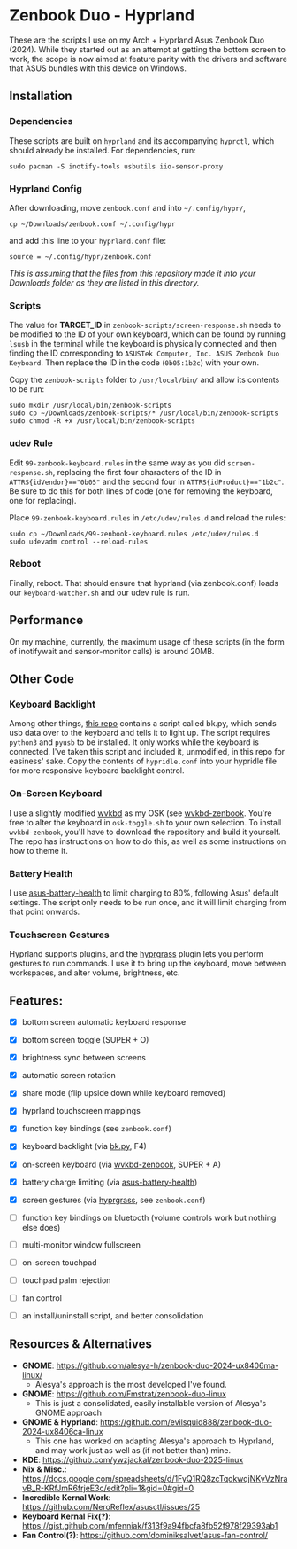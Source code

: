 # Zenbook Duo - Hyprland
These are the scripts I use on my Arch + Hyprland Asus Zenbook Duo (2024). 
While they started out as an attempt at getting the bottom screen to work, the scope is now aimed at feature parity with the drivers and software that ASUS bundles with this device on Windows.


## Installation
### Dependencies
These scripts are built on `hyprland` and its accompanying `hyprctl`, which should already be installed. For dependencies, run:
```
sudo pacman -S inotify-tools usbutils iio-sensor-proxy
```


### Hyprland Config
After downloading, move `zenbook.conf` and into `~/.config/hypr/`, 
```
cp ~/Downloads/zenbook.conf ~/.config/hypr
```
and add this line to your `hyprland.conf` file: 
```
source = ~/.config/hypr/zenbook.conf
```
_This is assuming that the files from this repository made it into your Downloads folder as they are listed in this directory._

### Scripts
The value for **TARGET_ID** in `zenbook-scripts/screen-response.sh` needs to be modified to the ID of your own keyboard, 
which can be found by running `lsusb` in the terminal while the keyboard is physically connected and then finding the ID corresponding to `ASUSTek Computer, Inc. ASUS Zenbook Duo Keyboard`. 
Then replace the ID in the code (`0b05:1b2c`) with your own.


Copy the `zenbook-scripts` folder to `/usr/local/bin/` and allow its contents to be run:
```
sudo mkdir /usr/local/bin/zenbook-scripts
sudo cp ~/Downloads/zenbook-scripts/* /usr/local/bin/zenbook-scripts
sudo chmod -R +x /usr/local/bin/zenbook-scripts
```

### udev Rule
Edit `99-zenbook-keyboard.rules` in the same way as you did `screen-response.sh`, replacing the first four characters of the ID in `ATTRS{idVendor}=="0b05"` and the second four in `ATTRS{idProduct}=="1b2c"`.
Be sure to do this for both lines of code (one for removing the keyboard, one for replacing).


Place `99-zenbook-keyboard.rules` in `/etc/udev/rules.d` and reload the rules:
```
sudo cp ~/Downloads/99-zenbook-keyboard.rules /etc/udev/rules.d
sudo udevadm control --reload-rules
```

### Reboot
Finally, reboot. That should ensure that hyprland (via zenbook.conf) loads our `keyboard-watcher.sh` and our udev rule is run.


## Performance
On my machine, currently, the maximum usage of these scripts (in the form of inotifywait and sensor-monitor calls) is around 20MB. 


## Other Code
### Keyboard Backlight
Among other things, [this repo](https://github.com/alesya-h/zenbook-duo-2024-ux8406ma-linux/) contains a script called bk.py, which sends usb data over to the keyboard and tells it to light up. 
The script requires `python3` and `pyusb` to be installed. It only works while the keyboard is connected.
I've taken this script and included it, unmodified, in this repo for easiness' sake.
Copy the contents of `hypridle.conf` into your hypridle file for more responsive keyboard backlight control.


### On-Screen Keyboard
I use a slightly modified [wvkbd](https://github.com/jjsullivan5196/wvkbd) as my OSK (see [wvkbd-zenbook](https://github.com/steel-wing/wvkbd-zenbook). You're free to alter the keyboard in `osk-toggle.sh` to your own selection. 
To install `wvkbd-zenbook`, you'll have to download the repository and build it yourself. 
The repo has instructions on how to do this, as well as some instructions on how to theme it.


### Battery Health
I use [asus-battery-health](https://github.com/sakibulalikhan/asus-battery-health) to limit charging to 80%, following Asus' default settings. 
The script only needs to be run once, and it will limit charging from that point onwards.


### Touchscreen Gestures
Hyprland supports plugins, and the [hyprgrass](https://github.com/horriblename/hyprgrass) plugin lets you perform gestures to run commands. 
I use it to bring up the keyboard, move between workspaces, and alter volume, brightness, etc.


## Features:
- [X] bottom screen automatic keyboard response
- [X] bottom screen toggle (SUPER + O)
- [X] brightness sync between screens
- [X] automatic screen rotation
- [x] share mode (flip upside down while keyboard removed)
- [X] hyprland touchscreen mappings
- [X] function key bindings (see `zenbook.conf`)
- [X] keyboard backlight (via [bk.py](https://github.com/alesya-h/zenbook-duo-2024-ux8406ma-linux/), F4)
- [X] on-screen keyboard (via [wvkbd-zenbook](https://github.com/steel-wing/wvkbd-zenbook), SUPER + A)
- [X] battery charge limiting (via [asus-battery-health](https://github.com/sakibulalikhan/asus-battery-health))
- [X] screen gestures (via [hyprgrass](https://github.com/horriblename/hyprgrass), see `zenbook.conf`)
- [ ] function key bindings on bluetooth (volume controls work but nothing else does)
- [ ] multi-monitor window fullscreen
- [ ] on-screen touchpad
- [ ] touchpad palm rejection
- [ ] fan control
- [ ] an install/uninstall script, and better consolidation


## Resources & Alternatives
- **GNOME**: https://github.com/alesya-h/zenbook-duo-2024-ux8406ma-linux/
    - Alesya's approach is the most developed I've found.
- **GNOME**: https://github.com/Fmstrat/zenbook-duo-linux
    - This is just a consolidated, easily installable version of Alesya's GNOME approach
- **GNOME & Hyprland**: https://github.com/evilsquid888/zenbook-duo-2024-ux8406ca-linux
    - This one has worked on adapting Alesya's approach to Hyprland, and may work just as well as (if not better than) mine.
- **KDE**: https://github.com/ywzjackal/zenbook-duo-2025-linux
- **Nix & Misc.**: https://docs.google.com/spreadsheets/d/1FyQ1RQ8zcTqokwqjNKyVzNravB_R-KRfJmR6frjeE3c/edit?pli=1&gid=0#gid=0
- **Incredible Kernal Work**: https://github.com/NeroReflex/asusctl/issues/25
- **Keyboard Kernal Fix(?)**: https://gist.github.com/mfenniak/f313f9a94fbcfa8fb52f978f29393ab1
- **Fan Control(?)**: https://github.com/dominiksalvet/asus-fan-control/
  
